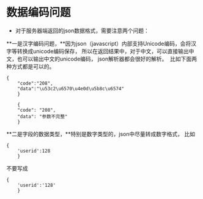 # 数据编码问题

- 对于服务器端返回的json数据格式，需要注意两个问题：

**一是汉字编码问题，**因为json（javascript）内部支持Unicode编码，会将汉字等转换成unicode编码保存， 所以在返回结果中，对于中文，可以直接输出中文，也可以输出中文的unicode编码，
json解析器都会很好的解析。 
比如下面两种方式都是可以的。

	

```
{
	"code":"208",
	"data":"\u53c2\u6570\u4e0d\u5b8c\u6574"
	}
	
	{
	"code": "208",
	"data": "参数不完整"
	}

```


**二是字段的数据类型，**特别是数字类型的，json中尽量转成数字格式，
比如

	

```
{
	'userid':128
	}
```



不要写成

	

```
{
	'userid':'128'
	}
```



